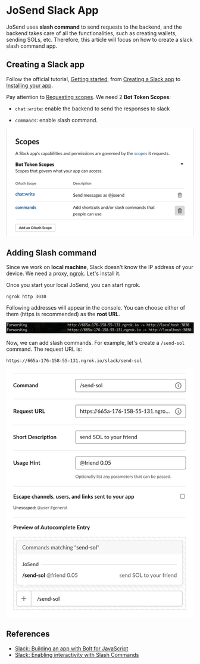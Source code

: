# JoSend Slack App

JoSend uses **slash command** to send requests to the backend, and the backend takes care of all the functionalities, such as creating wallets, sending SOLs, etc. Therefore, this article will focus on how to create a slack slash command app.

## Creating a Slack app

Follow the official tutorial, [Getting started](https://api.slack.com/start/building/bolt-js#start), from [Creating a Slack app](https://api.slack.com/start/building/bolt-js#create) to [Installing your app](https://api.slack.com/start/building/bolt-js#install).

Pay attention to [Requesting scopes](https://api.slack.com/start/building/bolt-js#scopes). We need 2 **Bot Token Scopes**:

- `chat:write`: enable the backend to send the responses to slack

- `commands`: enable slash command.

![josend-slack-app-scopes](../img/josend-slack-app-scopes.png)

## Adding Slash command

Since we work on **local machine**, Slack doesn't know the IP address of your device. We need a proxy, [ngrok](https://ngrok.com/). Let's install it.

Once you start your local JoSend, you can start ngrok.

```command
ngrok http 3030
```

Following addresses will appear in the console. You can choose either of them (https is recommended) as the **root URL**.

![ngrok-proxy](../img/ngrok-proxy.png)

Now, we can add slash commands. For example, let's create a `/send-sol` command. The request URL is:

```url
https://665a-176-158-55-131.ngrok.io/slack/send-sol
```

![slack-send-sol-command](../img/slack-send-sol-command.png)

## References

- [Slack: Building an app with Bolt for JavaScript](https://api.slack.com/start/building/bolt-js)
- [Slack: Enabling interactivity with Slash Commands](https://api.slack.com/interactivity/slash-commands)
